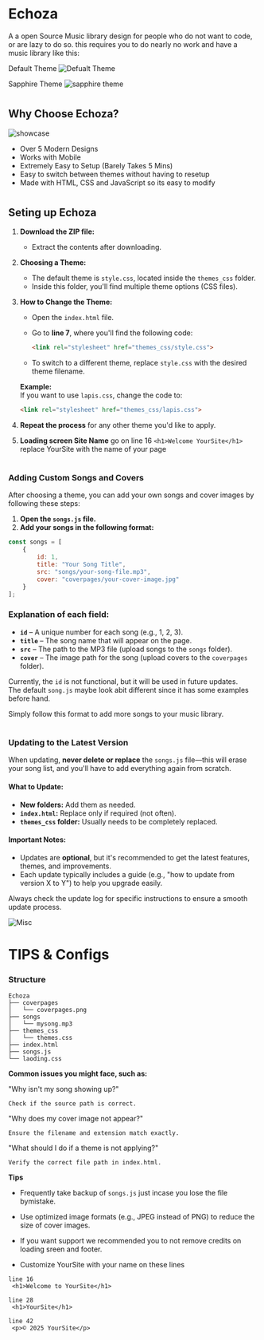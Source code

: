 
# Echoza

A a open Source Music library design for people who do not want to code, or are lazy to do so. this requires you to do nearly no work and have a music library like this: 

Default Theme
![Defualt Theme](https://cdn.discordapp.com/attachments/1291807849701179402/1331278189019926618/image.png?ex=679108ee&is=678fb76e&hm=9e7404c433e2d5b8de92ceace5af97cb04a6d503b63371af7a3d7cce9ed505b9&)

Sapphire Theme
![sapphire theme](https://cdn.discordapp.com/attachments/1291807849701179402/1331278349896519831/image.png?ex=67910914&is=678fb794&hm=7facb48a38f056a8f31434bdc094856ef256c4445bb7972fcdf2a7f7937462c5&)

#
## Why Choose Echoza?
![showcase](https://cdn.discordapp.com/attachments/1291807849701179402/1331329501195538503/Echoza.png?ex=679138b7&is=678fe737&hm=cead82cb4b2f013e769abf501d44dccd7f0322245883e601a7c1412cb855f88c&)

- Over 5 Modern Designs
- Works with Mobile
- Extremely Easy to Setup (Barely Takes 5 Mins)
- Easy to switch between themes without having to resetup 
- Made with HTML, CSS and JavaScript so its easy to modify
#
## Seting up Echoza

1. **Download the ZIP file:**  
   - Extract the contents after downloading.  

2. **Choosing a Theme:**  
   - The default theme is `style.css`, located inside the `themes_css` folder.  
   - Inside this folder, you'll find multiple theme options (CSS files).  

3. **How to Change the Theme:**  
   - Open the `index.html` file.  
   - Go to **line 7**, where you'll find the following code:  

     ```html
     <link rel="stylesheet" href="themes_css/style.css">
     ```

   - To switch to a different theme, replace `style.css` with the desired theme filename.  

   **Example:**  
   If you want to use `lapis.css`, change the code to:  

   ```html
   <link rel="stylesheet" href="themes_css/lapis.css">
   ```

4. **Repeat the process** for any other theme you'd like to apply.

5. **Loading screen Site Name** go on line 16 `<h1>Welcome YourSite</h1>` replace YourSite with the name of your page



#
### Adding Custom Songs and Covers

After choosing a theme, you can add your own songs and cover images by following these steps:  

1. **Open the `songs.js` file.**  
2. **Add your songs in the following format:**  

```js
const songs = [
    {
        id: 1,
        title: "Your Song Title",
        src: "songs/your-song-file.mp3",
        cover: "coverpages/your-cover-image.jpg"
    }
];
```

### Explanation of each field:  
- **`id`** – A unique number for each song (e.g., 1, 2, 3).  
- **`title`** – The song name that will appear on the page.  
- **`src`** – The path to the MP3 file (upload songs to the `songs` folder).  
- **`cover`** – The image path for the song (upload covers to the `coverpages` folder).  

Currently, the `id` is not functional, but it will be used in future updates.  
The default `song.js` maybe look abit different since it has some examples before hand.

Simply follow this format to add more songs to your music library.

#
### Updating to the Latest Version

When updating, **never delete or replace** the `songs.js` file—this will erase your song list, and you'll have to add everything again from scratch.  

#### What to Update:  
- **New folders:** Add them as needed.  
- **`index.html`:** Replace only if required (not often).  
- **`themes_css` folder:** Usually needs to be completely replaced.  

#### Important Notes:  
- Updates are **optional**, but it's recommended to get the latest features, themes, and improvements.  
- Each update typically includes a guide (e.g., "how to update from version X to Y") to help you upgrade easily.  

Always check the update log for specific instructions to ensure a smooth update process.

![Misc](https://cdn.discordapp.com/attachments/1291807849701179402/1331358974657822802/Echoza_Misc.png?ex=6791542b&is=679002ab&hm=c184ce469a7799589dbef76b8bcf6c71a8ed588fd47f391086b28b9092f9616a&)
# TIPS & Configs
### Structure
```
Echoza
├── coverpages
│   └── coverpages.png
├── songs
│   └── mysong.mp3
├── themes_css
│   └── themes.css
├── index.html
├── songs.js
└── laoding.css
```

**Common issues you might face, such as:**

"Why isn't my song showing up?"

`Check if the source path is correct.`

"Why does my cover image not appear?" 

`Ensure the filename and extension match exactly.`

"What should I do if a theme is not applying?" 

`Verify the correct file path in index.html.`

**Tips**

- Frequently take backup of `songs.js` just incase you lose the file bymistake. 

- Use optimized image formats (e.g., JPEG instead of PNG) to reduce the size of cover images.

- If you want support we recommended you to not remove credits on loading sreen and footer.

- Customize YourSite with your name on these lines
```
line 16 
 <h1>Welcome to YourSite</h1>

line 28
 <h1>YourSite</h1>

line 42
 <p>© 2025 YourSite</p>
```
